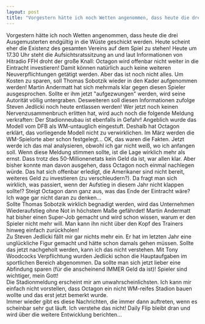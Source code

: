```yaml
---
layout: post
title: "Vorgestern hätte ich noch Wetten angenommen, dass heute die drei Ausgemusterten endgültig in die Wüste geschickt werden."
---
```


Vorgestern hätte ich noch Wetten angenommen, dass heute die drei Ausgemusterten endgültig in die Wüste geschickt werden. Heute scheint eher die Existenz des gesamten Vereins auf dem Spiel zu stehen! Heute um 17.30 Uhr steht die Aufsichtsratssitzung an und laut Informationen von Hitradio FFH droht der große Knall: Octagon wird offenbar nicht weiter in die Eintracht investieren! Damit können natürlich auch keine weiteren Neuverpflichtungen getätigt werden. Aber das ist noch nicht alles. Um Kosten zu sparen, soll Thomas Sobotzik wieder in den Kader aufgenommen werden! Martin Andermatt hat sich mehrmals klar gegen diesen Spieler ausgesprochen. Sollte er ihm jetzt "aufgezwungen" werden, wird seine Autorität völlig untergraben. Desweiteren soll diesen Informationen zufolge Steven Jedlicki noch heute entlassen werden! Wer jetzt noch keinen Nervenzusammenbruch erlitten hat, wird auch noch die folgende Meldung verkraften: Der Stadionneubau ist ebenfalls in Gefahr! Angeblich wurde das Modell vom DFB als WM-untauglich eingestuft. Deshalb hat Octagon erklärt, das vorliegende Modell nicht zu verwirklichen. Im März werden die WM-Spielorte aber schon festgelegt... OK, das waren die Fakten. Jetzt werde ich das mal analysieren, obwohl ich gar nicht weiß, wo ich anfangen soll. Wenn diese Meldung stimmen sollte, ist die Lage wirklich mehr als ernst. Dass trotz des 50-Millionenetats kein Geld da ist, war allen klar. Aber bisher konnte man davon ausgehen, dass Octagon noch einmal nachlegen würde. Das hat sich offenbar erledigt, die Amerikaner sind nicht bereit, weiteres Geld zu investieren (zu verschleudern?). Da fragt man sich wirklich, was passiert, wenn der Aufstieg in diesem Jahr nicht klappen sollte!? Steigt Octagon dann ganz aus, was das Ende der Eintracht wäre? Ich wage gar nicht daran zu denken...  
Sollte Thomas Sobotzik wirklich begnadigt werden, wird das Unternehmen Wiederaufstieg ohne Not in höchstem Maße gefährdet! Martin Andermatt hat bisher einen Super-Job gemacht und wird schon wissen, warum er den Spieler nicht mehr will. Man kann ihn nicht über den Kopf des Trainers hinweg einfach zurückholen!  
Zu Steven Jedlicki fällt mir gar nichts mehr ein. Er hat im letzten Jahr eine unglückliche Figur gemacht und hätte schon damals gehen müssen. Sollte das jetzt nachgeholt werden, kann ich das nicht verstehen. Mit Tony Woodcocks Verpflichtung wurden Jedlicki schon die Hauptaufgaben im sportlichen Bereich abgenommen. Da sollte man sich jetzt lieber eine Abfindung sparen (für die anscheinend IMMER Geld da ist)! Spieler sind wichtiger, mein Gott!  
Die Stadionmeldung erscheint mir am unwahrscheinlichsten. Ich kann mir einfach nicht vorstellen, dass Octagon ein nicht WM-reifes Stadion bauen wollte und das erst jetzt bemerkt wurde.  
Immer wieder gibt es diese Nachrichten, die immer dann auftreten, wenn es scheinbar sehr gut läuft. Ich verstehe das nicht! Daily Flip bleibt dran und wird über die weitere Entwicklung berichten...
